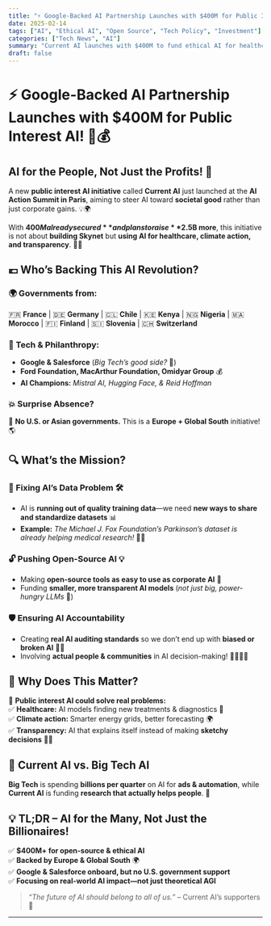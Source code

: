 ```yaml
---
title: "⚡ Google-Backed AI Partnership Launches with $400M for Public Interest AI! 🤖💰"
date: 2025-02-14
tags: ["AI", "Ethical AI", "Open Source", "Tech Policy", "Investment"]
categories: ["Tech News", "AI"]
summary: "Current AI launches with $400M to fund ethical AI for healthcare, climate action, and transparency—backed by Europe, Global South, and tech giants like Google & Salesforce."
draft: false
---
```


# ⚡ Google-Backed AI Partnership Launches with $400M for Public Interest AI! 🤖💰  

## AI for the People, Not Just the Profits! 🚀  

A new **public interest AI initiative** called **Current AI** just launched at the **AI Action Summit in Paris**, aiming to steer AI toward **societal good** rather than just corporate gains. 💡🌍  

With **$400M already secured** and plans to raise **$2.5B more**, this initiative is not about **building Skynet** but **using AI for healthcare, climate action, and transparency**. 🌿🏥  

## 💶 Who’s Backing This AI Revolution?  

### 🌍 Governments from:  
🇫🇷 **France** | 🇩🇪 **Germany** | 🇨🇱 **Chile** | 🇰🇪 **Kenya** | 🇳🇬 **Nigeria** | 🇲🇦 **Morocco** | 🇫🇮 **Finland** | 🇸🇮 **Slovenia** | 🇨🇭 **Switzerland**  

### 🤖 Tech & Philanthropy:  
- **Google & Salesforce** (*Big Tech’s good side?* 👀)  
- **Ford Foundation, MacArthur Foundation, Omidyar Group** 💰  
- **AI Champions:** *Mistral AI, Hugging Face, & Reid Hoffman*  

### 💥 Surprise Absence?  
🚫 **No U.S. or Asian governments.** This is a **Europe + Global South** initiative! 🌎  

## 🔍 What’s the Mission?  

### 💾 Fixing AI’s Data Problem 🛠️  
- AI is **running out of quality training data**—we need **new ways to share and standardize datasets** 📊  
- **Example:** *The Michael J. Fox Foundation’s Parkinson’s dataset is already helping medical research!* 🧠🏥  

### 🔓 Pushing Open-Source AI 💡  
- Making **open-source tools as easy to use as corporate AI** 🤝  
- Funding **smaller, more transparent AI models** (*not just big, power-hungry LLMs* 🌱)  

### 🛡️ Ensuring AI Accountability  
- Creating **real AI auditing standards** so we don’t end up with **biased or broken AI** 🤖✅  
- Involving **actual people & communities** in AI decision-making! 🙋‍♀️🙋‍♂️  

## 🧐 Why Does This Matter?  

🔬 **Public interest AI could solve real problems:**  
✅ **Healthcare:** AI models finding new treatments & diagnostics 🏥  
✅ **Climate action:** Smarter energy grids, better forecasting 🌍  
✅ **Transparency:** AI that explains itself instead of making **sketchy decisions** 🤖💭  

## 🚨 Current AI vs. Big Tech AI  

**Big Tech** is spending **billions per quarter** on AI for **ads & automation**, while **Current AI** is funding **research that actually helps people**. 📢  

## 💡 TL;DR – AI for the Many, Not Just the Billionaires!  

✅ **$400M+ for open-source & ethical AI**  
✅ **Backed by Europe & Global South** 🌍  
✅ **Google & Salesforce onboard, but no U.S. government support**  
✅ **Focusing on real-world AI impact—not just theoretical AGI**  

> *“The future of AI should belong to all of us.”* – Current AI’s supporters 🚀  

---  
